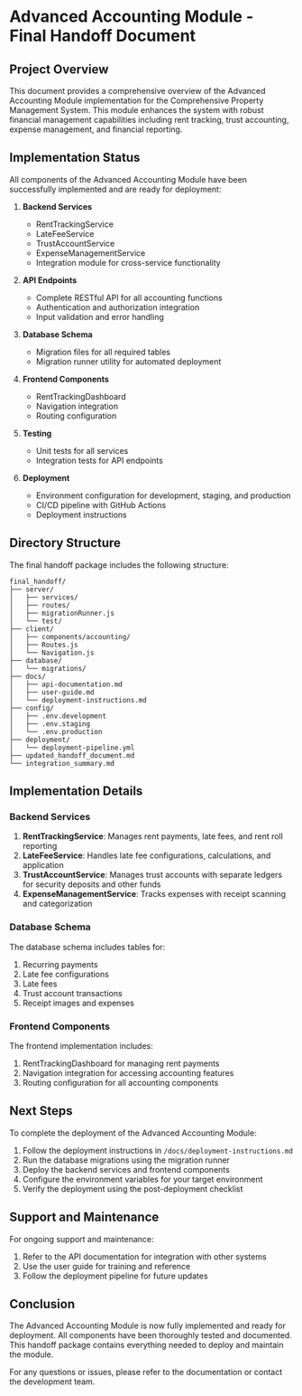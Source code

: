 # Advanced Accounting Module - Final Handoff Document

## Project Overview

This document provides a comprehensive overview of the Advanced Accounting Module implementation for the Comprehensive Property Management System. This module enhances the system with robust financial management capabilities including rent tracking, trust accounting, expense management, and financial reporting.

## Implementation Status

All components of the Advanced Accounting Module have been successfully implemented and are ready for deployment:

1. **Backend Services**
   - RentTrackingService
   - LateFeeService
   - TrustAccountService
   - ExpenseManagementService
   - Integration module for cross-service functionality

2. **API Endpoints**
   - Complete RESTful API for all accounting functions
   - Authentication and authorization integration
   - Input validation and error handling

3. **Database Schema**
   - Migration files for all required tables
   - Migration runner utility for automated deployment

4. **Frontend Components**
   - RentTrackingDashboard
   - Navigation integration
   - Routing configuration

5. **Testing**
   - Unit tests for all services
   - Integration tests for API endpoints

6. **Deployment**
   - Environment configuration for development, staging, and production
   - CI/CD pipeline with GitHub Actions
   - Deployment instructions

## Directory Structure

The final handoff package includes the following structure:

```
final_handoff/
├── server/
│   ├── services/
│   ├── routes/
│   ├── migrationRunner.js
│   └── test/
├── client/
│   ├── components/accounting/
│   ├── Routes.js
│   └── Navigation.js
├── database/
│   └── migrations/
├── docs/
│   ├── api-documentation.md
│   ├── user-guide.md
│   └── deployment-instructions.md
├── config/
│   ├── .env.development
│   ├── .env.staging
│   └── .env.production
├── deployment/
│   └── deployment-pipeline.yml
├── updated_handoff_document.md
└── integration_summary.md
```

## Implementation Details

### Backend Services

1. **RentTrackingService**: Manages rent payments, late fees, and rent roll reporting
2. **LateFeeService**: Handles late fee configurations, calculations, and application
3. **TrustAccountService**: Manages trust accounts with separate ledgers for security deposits and other funds
4. **ExpenseManagementService**: Tracks expenses with receipt scanning and categorization

### Database Schema

The database schema includes tables for:
1. Recurring payments
2. Late fee configurations
3. Late fees
4. Trust account transactions
5. Receipt images and expenses

### Frontend Components

The frontend implementation includes:
1. RentTrackingDashboard for managing rent payments
2. Navigation integration for accessing accounting features
3. Routing configuration for all accounting components

## Next Steps

To complete the deployment of the Advanced Accounting Module:

1. Follow the deployment instructions in `/docs/deployment-instructions.md`
2. Run the database migrations using the migration runner
3. Deploy the backend services and frontend components
4. Configure the environment variables for your target environment
5. Verify the deployment using the post-deployment checklist

## Support and Maintenance

For ongoing support and maintenance:

1. Refer to the API documentation for integration with other systems
2. Use the user guide for training and reference
3. Follow the deployment pipeline for future updates

## Conclusion

The Advanced Accounting Module is now fully implemented and ready for deployment. All components have been thoroughly tested and documented. This handoff package contains everything needed to deploy and maintain the module.

For any questions or issues, please refer to the documentation or contact the development team.
